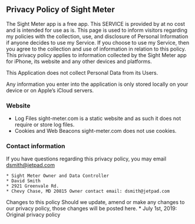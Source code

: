 ## Privacy Policy of Sight Meter

The Sight Meter app is a free app. This SERVICE is provided by at no cost and is intended for use as is.
This page is used to inform visitors regarding my policies with the collection, use, and disclosure of Personal Information if anyone decides to use my Service.
If you choose to use my Service, then you agree to the collection and use of information in relation to this policy. This privacy policy applies to information collected by the Sight Meter app for iPhone, its website and any other devices and platforms. 

This Application does not collect Personal Data from its Users.

Any information you enter into the application is only stored locally on your device or on Apple’s iCloud servers. 

### Website
* Log Files
sight-meter.com is a static website and as such it does not require or store log files.
* Cookies and Web Beacons
sight-meter.com does not use cookies.

### Contact information 
If you have questions regarding this privacy policy, you may email dsmith@jetpad.com 

    * Sight Meter Owner and Data Controller
    * David Smith
    * 2921 Greenvale Rd. 
    * Chevy Chase, MD 20815 Owner contact email: dsmith@jetpad.com

Changes to this policy
Should we update, amend or make any changes to our privacy policy, those changes will be posted here.
    * July 1st, 2019: Original privacy policy


